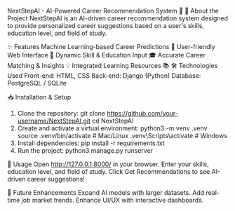 NextStepAI - AI-Powered Career Recommendation System 🚀
📌 About the Project
NextStepAI is an AI-driven career recommendation system designed to provide personalized career suggestions based on a user's skills, education level, and field of study.

✨ Features
Machine Learning-based Career Predictions 🧠
User-friendly Web Interface 🎨
Dynamic Skill & Education Input 🎓
Accurate Career Matching & Insights 💡
Integrated Learning Resources 📚
🛠️ Technologies Used
Front-end: HTML, CSS
Back-end: Django (Python)
Database: PostgreSQL / SQLite

📥 Installation & Setup
1. Clone the repository:
   git clone https://github.com/your-username/NextStepAI.git
   cd NextStepAI
2. Create and activate a virtual environment:
   python3 -m venv .venv
   source .venv/bin/activate  # Mac/Linux
   .venv\Scripts\activate  # Windows
3. Install dependencies:
   pip install -r requirements.txt
4. Run the project:
   python3 manage.py runserver

📄 Usage
Open http://127.0.0.1:8000/ in your browser.
Enter your skills, education level, and field of study.
Click Get Recommendations to see AI-driven career suggestions!

🚀 Future Enhancements
Expand AI models with larger datasets.
Add real-time job market trends.
Enhance UI/UX with interactive dashboards.




